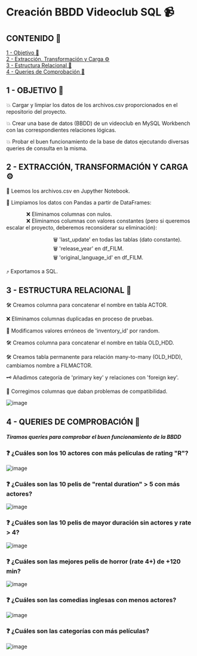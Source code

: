 # Creación BBDD Videoclub SQL 📹
## CONTENIDO 📑
[1 - Objetivo 🎯](#O)<br />
[2 - Extracción, Transformación y Carga ⚙️](#ETL) <br />
[3 - Estructura Relacional 🧩](#ER)<br />
[4 - Queries de Comprobación 🤔](#QC)<br />

## 1 - OBJETIVO 🎯<a name="O"/> 
💥 Cargar y limpiar los datos de los archivos.csv proporcionados en el repositorio del proyecto.

💥 Crear una base de datos (BBDD) de un videoclub en MySQL Workbench con las correspondientes relaciones lógicas.

💥 Probar el buen funcionamiento de la base de datos ejecutando diversas queries de consulta en la misma. 

## 2 - EXTRACCIÓN, TRANSFORMACIÓN Y CARGA ⚙️<a name="ETL"/>

📁 Leemos los archivos.csv en Jupyther Notebook. <br />

🧼 Limpiamos los datos con Pandas a partir de DataFrames: <br />

&emsp; &emsp; &emsp; ❌ Eliminamos columnas con nulos. <br />
&emsp; &emsp; &emsp; ❌ Eliminamos columnas con valores constantes (pero si queremos escalar el proyecto, deberemos reconsiderar su eliminación): <br />

&emsp; &emsp; &emsp; &emsp; &emsp; &emsp; &emsp; 🗑️ 'last_update' en todas las tablas (dato constante). <br />
&emsp; &emsp; &emsp; &emsp; &emsp; &emsp; &emsp; 🗑️ 'release_year' en df_FILM. <br />
&emsp; &emsp; &emsp; &emsp; &emsp; &emsp; &emsp; 🗑️ 'original_language_id' en df_FILM.  <br />

⤴️ Exportamos a SQL. <br />

## 3 - ESTRUCTURA RELACIONAL 🧩<a name="ER"/>

🛠️ Creamos columna para concatenar el nombre en tabla ACTOR. <br />

❌ Eliminamos columnas duplicadas en proceso de pruebas. <br />

🔢 Modificamos valores erróneos de 'inventory_id' por random. <br />

🛠️ Creamos columna para concatenar el nombre en tabla OLD_HDD. <br />

🛠️ Creamos tabla permanente para relación many-to-many (OLD_HDD), cambiamos nombre a FILMACTOR. <br />

🗝️ Añadimos categoría de 'primary key' y relaciones con 'foreign key'. <br />

🔌 Corregimos columnas que daban problemas de compatibilidad. <br />

![image](https://user-images.githubusercontent.com/109532909/200290927-2044aa71-2963-4d3c-b74f-c117696bf5d3.png)


## 4 - QUERIES DE COMPROBACIÓN 🤔 <a name="QC"/>
##### Tiramos queries para comprobar el buen funcionamiento de la BBDD

### ❓ ¿Cuáles son los 10 actores con más películas de rating "R"?

![image](https://user-images.githubusercontent.com/109532909/187027815-0f5157a5-5863-4b5b-880d-17cf2485b584.png)

### ❓ ¿Cuáles son las 10 pelis de "rental duration" > 5 con más actores?

![image](https://user-images.githubusercontent.com/109532909/187027861-0c2b892c-5d3f-495b-811c-a9cdae59cc5d.png)

### ❓ ¿Cuáles son las 10 pelis de mayor duración sin actores y rate >  4?

![image](https://user-images.githubusercontent.com/109532909/187027866-703a4a13-1d9f-4624-bcee-e8ce3c9ead3c.png)

### ❓ ¿Cuáles son las mejores pelis de horror (rate 4+) de +120 min?

![image](https://user-images.githubusercontent.com/109532909/187027873-3680ee65-3ce7-4ac2-8b69-b5c76db210e8.png)

### ❓ ¿Cuáles son las comedias inglesas con menos actores?

![image](https://user-images.githubusercontent.com/109532909/187027878-4bfb2583-d823-48a7-a503-ead38c5f0536.png)

### ❓ ¿Cuáles son las categorías con más películas?

![image](https://user-images.githubusercontent.com/109532909/187027884-242bf1d1-3281-46db-bf37-fbea79412e7c.png)

